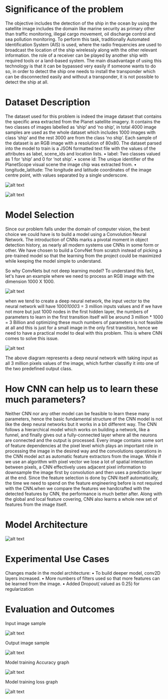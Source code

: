 # Significance of the problem
The objective includes the detection of the ship in the ocean by using the satellite image includes the domain like marine security as primary other than traffic
monitoring, illegal cargo movement, oil discharge control and sea pollution monitoring.
To perform this task, traditionally Automated Identification System (AIS) is used, where the radio frequencies are used to broadcast the location of
the ship wirelessly along with the other relevant information. the role of a receiver can be played by another ship with required tools or a land-based system.
The main disadvantage of using this technology is that it can be bypassed very easily if someone wants to do so, in order to detect the ship one needs
to install the transponder which can be disconnected easily and without a transponder, it is not possible to detect the ship at all.

# Dataset Description
The dataset used for this problem is indeed the image dataset that contains the specific area extracted from the Planet satellite imagery. It contains the
two classes of images labelled as ‘ship’ and ‘no ship’, in total 4000 image samples are used as the whole dataset which includes 1000 images with class ‘ship’ and the rest 3000 are from the class ‘no ship’.
Each sample of the dataset is an RGB image with a resolution of 80x80.
The dataset parsed into the model to train is a JSON formatted text file with the values of the attributes as label, scene_ids and location lists.
• label: Two classes valued as 1 for ‘ship’ and 0 for ‘not ship’.
• scene id: The unique identifier of the PlanetScope visual scene the image chip was extracted from.
• longitude_latitude: The longitude and latitude coordinates of the image centre point, with values separated by a single underscore.

![alt text](https://github.com/gouravbarkle/Ship-Detection/blob/main/dataset%20sample.png)

![alt text](https://github.com/gouravbarkle/Ship-Detection/blob/main/sample%20image%20channel.png)

# Model Selection
Since our problem falls under the domain of computer vision, the best choice we could have is to build a model using a Convolution Neural Network.
The introduction of CNNs marks a pivotal moment in object detection history, as nearly all modern systems use CNNs in some form or other.
We have chosen to build a ConvNet from scratch instead of picking a pre-trained model so that the learning from the project could be maximized while keeping the model simple to understand.

So why ConvNets but not deep learning model?
To understand this fact, let's have an example where we need to process an RGB image with the dimension 1000 X 1000.

![alt text](https://github.com/gouravbarkle/Ship-Detection/blob/main/image%20dimesion%20sample.png)

when we tend to create a deep neural network, the input vector to the neural network will have 1000*1000*3 = 3 million inputs values and if we have not more but just 1000 nodes in the first hidden layer, the numbers of parameters to learn in the first transition itself will be around 3 million * 1000 = 3 Billion and optimizing these much numbers of parameters is not feasible at all and this is just for a small image in the only first transition, hence we need to have a practical model to deal with this problem. This is where CNN comes to solve this issue.

![alt text](https://github.com/gouravbarkle/Ship-Detection/blob/main/DNN.png)

The above diagram represents a deep neural network with taking input as all 3 million pixels values of the image, which further classifiy it into one of the two predefined output class.

# How CNN can help us to learn these much parameters?
Neither CNN nor any other model can be feasible to learn these many parameters, hence the basic fundamental structure of the CNN model is not like the deep neural networks but it works in a bit different way. The CNN follows a hierarchical model which works on building a network, like a funnel, and finally gives out a fully-connected layer where all the neurons are connected and the output is processed.
Every image contains some sort of feature dependencies at the pixel level which plays an important role in processing the image in the desired way and the convolutions operations in the CNN model act as automatic feature extractors from the image. While if we use an algorithm with pixel vector we lose a lot of spatial interaction between pixels, a CNN effectively uses adjacent pixel information to downsample the image first by convolution and then uses a prediction layer at the end.
Since the feature selection is done by CNN itself automatically, the time we need to spend on the feature engineering before is not required with the CNN.when we compare the features we handcrafted with the detected features by CNN, the performance is much better after. Along with the global and local feature covering, CNN also learns a whole new set of features from the image itself.

# Model Architecture 

![alt text](https://github.com/gouravbarkle/Ship-Detection/blob/main/CNN%20Model.png)

# Experimental Use Cases
Changes made in the model architecture:
• To build deeper model, conv2D layers increased.
• More numbers of filters used so that more features can be learned from the image.
• Added Dropout( valued as 0.25) for regularization

# Evaluation and Outcomes 
Input image sample

![alt text](https://github.com/gouravbarkle/Ship-Detection/blob/main/sample%20input.png)

Output image sample

![alt text](https://github.com/gouravbarkle/Ship-Detection/blob/main/sample%20output.png)

Model training Accuracy graph

![alt text](https://github.com/gouravbarkle/Ship-Detection/blob/main/training%20accracy%20graph.png)

Model training loss graph

![alt text](https://github.com/gouravbarkle/Ship-Detection/blob/main/loss%20graph.png)

